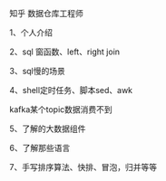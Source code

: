 知乎 数据仓库工程师



1、个人介绍

2、sql 窗函数、left、right join

3、sql慢的场景

4、shell定时任务、脚本sed、awk

kafka某个topic数据消费不到

5、了解的大数据组件

6、了解那些语言

7、手写排序算法、快排、冒泡，归并等等